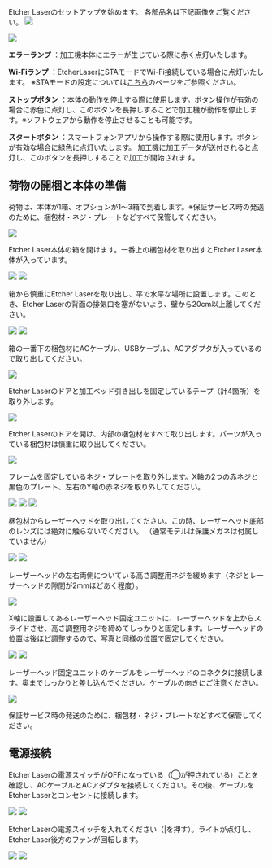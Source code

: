 Etcher Laserのセットアップを始めます。
各部品名は下記画像をご覧ください。
<img src="./images/parts_1.jpg">

<img src="./images/parts_2.jpg">

**エラーランプ**
：加工機本体にエラーが生じている際に赤く点灯いたします。

**Wi-Fiランプ**
：EtcherLaserにSTAモードでWi-Fi接続している場合に点灯いたします。
※STAモードの設定については<a href="https://www.smartdiys.com/manual/el-software-setup-mobile/#STA">こちら</a>のページをご参照ください。

**ストップボタン**
：本体の動作を停止する際に使用します。ボタン操作が有効の場合に赤色に点灯し、このボタンを長押しすることで加工機が動作を停止します。※ソフトウェアから動作を停止させることも可能です。

**スタートボタン**
：スマートフォンアプリから操作する際に使用します。ボタンが有効な場合に緑色に点灯いたします。
加工機に加工データが送付されると点灯し、このボタンを長押しすることで加工が開始されます。

## 荷物の開梱と本体の準備
荷物は、本体が1箱、オプションが1〜3箱で到着します。※保証サービス時の発送のために、梱包材・ネジ・プレートなどすべて保管してください。

<img src="./images/hardware_setup_1.jpg">

Etcher Laser本体の箱を開けます。一番上の梱包材を取り出すとEtcher Laser本体が入っています。

<img src="./images/hardware_setup_2.jpg">

<img src="./images/hardware_setup_3.jpg">

箱から慎重にEtcher Laserを取り出し、平で水平な場所に設置します。このとき、Etcher Laserの背面の排気口を塞がないよう、壁から20cm以上離してください。

<img src="./images/hardware_setup_4.jpg">

<img src="./images/hardware_setup_5.jpg">

箱の一番下の梱包材にACケーブル、USBケーブル、ACアダプタが入っているので取り出してください。

<img src="./images/hardware_setup_6.jpg">

Etcher Laserのドアと加工ベッド引き出しを固定しているテープ（計4箇所）を取り外します。

<img src="./images/hardware_setup_7.jpg">

Etcher Laserのドアを開け、内部の梱包材をすべて取り出します。パーツが入っている梱包材は慎重に取り出してください。

<img src="./images/hardware_setup_8.jpg">

フレームを固定しているネジ・プレートを取り外します。X軸の2つの赤ネジと黒色のプレート、左右のY軸の赤ネジを取り外してください。

<img src="./images/hardware_setup_9.jpg">

<img src="./images/hardware_setup_10.jpg">

<img src="./images/hardware_setup_9-1.jpg">

梱包材からレーザーヘッドを取り出してください。この時、レーザーヘッド底部のレンズには絶対に触らないでください。
（通常モデルは保護メガネは付属していません）

<img src="./images/hardware_setup_11.jpg">

<img src="./images/hardware_setup_12.jpg">

レーザーヘッドの左右両側についている高さ調整用ネジを緩めます（ネジとレーザーヘッドの隙間が2mmほどあく程度）。

<img src="./images/hardware_setup_13.jpg">

X軸に設置してあるレーザーヘッド固定ユニットに、レーザーヘッドを上からスライドさせ、高さ調整用ネジを締めてしっかりと固定します。レーザーヘッドの位置は後ほど調整するので、写真と同様の位置で固定してください。

<img src="./images/hardware_setup_14.jpg">

<img src="./images/hardware_setup_15.jpg">

レーザーヘッド固定ユニットのケーブルをレーザーヘッドのコネクタに接続します。奥までしっかりと差し込んでください。ケーブルの向きにご注意ください。

<img src="./images/hardware_setup_16.jpg">

保証サービス時の発送のために、梱包材・ネジ・プレートなどすべて保管してください。

## 電源接続
Etcher Laserの電源スイッチがOFFになっている（◯が押されている）ことを確認し、ACケーブルとACアダプタを接続してください。その後、ケーブルをEtcher Laserとコンセントに接続します。

<img src="./images/hardware_setup_18.jpg">

<img src="./images/hardware_setup_19.jpg">

Etcher Laserの電源スイッチを入れてください（|を押す）。ライトが点灯し、Etcher Laser後方のファンが回転します。

<img src="./images/hardware_setup_21.jpg">

<img src="./images/hardware_setup_20.jpg">
